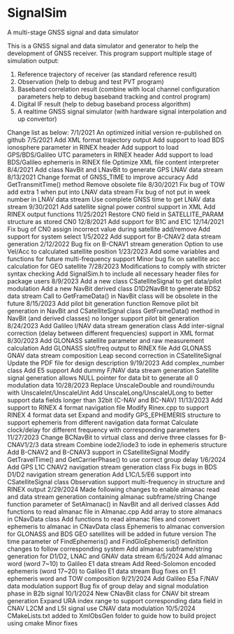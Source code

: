 # SignalSim
 A multi-stage GNSS signal and data simulator

This is a GNSS signal and data simulator and generator to help the development of GNSS receiver.
This program support multiple stage of simulation output:
1. Reference trajectory of receiver (as standard reference result)
2. Observation (help to debug and test PVT program)
3. Baseband correlation result (combine with local channel configuration parameters help to debug baseband tracking and control program)
4. Digital IF result (help to debug baseband process algorithm)
5. A realtime GNSS signal simulator (with hardware signal interpolation and up convertor)

Change list as below:
7/1/2021
	An optimized initial version re-published on github
7/5/2021
	Add XML format trajectory output
	Add support to load BDS ionosphere parameter in RINEX header
	Add support to load GPS/BDS/Galileo UTC parameters in RINEX header
	Add support to load BDS/Galileo ephemeris in RINEX file
	Optimize XML file content interpreter
8/4/2021
	Add class NavBit and LNavBit to generate GPS LNAV data stream
8/13/2021
	Change format of GNSS_TIME to improve accuracy
	Add GetTransmitTime() method
	Remove obsolete file
8/30/2021
	Fix bug of TOW add extra 1 when put into LNAV data stream
	Fix bug of not put in week number in LNAV data stream
	Use complete GNSS time to get LNAV data stream
9/30/2021
	Add satellite signal power control support in XML
	Add RINEX output functions
11/25/2021
	Restore CN0 field in SATELLITE_PARAM structure as stored CN0
12/8/2021
	Add support for B1C and E1C
12/14/2021
	Fix bug of CN0 assign incorrect value during satellite add/remove
	Add support for system select
1/5/2022
	Add support for B-CNAV2 data stream generation
2/12/2022
	Bug fix on B-CNAV1 stream generation
	Option to use Vel/Acc to calculated satellite position
1/23/2023
	Add some variables and functions for future multi-frequency support
	Minor bug fix on satellite acc calculation for GEO satellite
7/28/2023
	Modifications to comply with stricter syntax checking
	Add SignalSim.h to include all necessary header files for package users
8/9/2023
	Add a new class CSatelliteSignal to get data/pilot modulation
	Add a new NavBit derived class D1D2NavBit to generate BDS2 data stream
	Call to GetFrameData() in NavBit class will be obsolete in the future
8/15/2023
	Add pilot bit generation function
	Remove pilot bit generation in NavBit and CSatelliteSignal class
	GetFrameData() method in NavBit (and derived classes) no longer support pilot bit generation
8/24/2023
	Add Galileo I/NAV data stream generation class
	Add inter-signal correction (delay between different frequencies) support in XML format
8/30/2023
	Add GLONASS satellite parameter and raw measurement calculation
	Add GLONASS slot/freq output to RINEX file
	Add GLONASS GNAV data stream composition
	Leap second correction in CSatelliteSignal
	Update the PDF file for design description
9/19/2023
	Add complex_number class
	Add E5 support
	Add dummy F/NAV data stream generation
	Satellite signal generation allows NULL pointer for data bit to generate all 0 modulation data
10/28/2023
	Replace UnscaleDouble and roundi/roundu with UnscaleInt/UnscaleUint
	Add UnscaleLong/UnscaleULong to better support data fields longer than 32bit (C-NAV and BC-NAV)
11/13/2023
	Add support to RINEX 4 format navigation file
	Modify Rinex.cpp to support RINEX 4 format data set
	Expand and modify GPS_EPHEMERIS structure to support ephemeris from different navigation data format
	Calculate clock/delay for different frequency with corresponding parameters
11/27/2023
	Change BCNavBit to virtual class and derive three classes for B-CNAV1/2/3 data stream
	Combine iode2/iode3 to iode in ephemeris structure
	Add B-CNAV2 and B-CNAV3 support in CSatelliteSignal
	Modify GetTravelTime() and GetCarrierPhase() to use correct group delay
1/6/2024
	Add GPS L1C CNAV2 navigation stream generation class
	Fix bugs in BDS D1/D2 navigation stream generation
	Add L1C/L5/E6 support into CSatelliteSignal class
	Observation support multi-frequency in structure and RINEX output
2/29/2024
	Made following changes to enable almanac read and data stream generation containing almanac subframe/string
	Change function parameter of SetAlmanac() in NavBit and all derived classes
	Add functions to read almanac file in Almanac.cpp
	Add array to store almanacs in CNavData class
	Add functions to read almanac files and convert ephemeris to almanac in CNavData class
	Ephemeris to almanac conversion for GLONASS and BDS GEO satellites will be added in future version
	The time parameter of FindEphemeris() and FindGloEphemeris() definition changes to follow corresponding system
	Add almanac subframe/string generation for D1/D2, LNAC and GNAV data stream
6/5/2024
	Add almanac word (word 7~10) to Galileo E1 data stream
	Add Reed-Solomon encoded ephemeris (word 17~20) to Galileo E1 data stream
	Bug fixes on E1 ephemeris word and TOW composition
9/21/2024
	Add Galileo E5a F/NAV data modulation support
	Bug fix of group delay and signal modulation phase in B2b signal
10/1/2024
	New CNavBit class for CNAV bit stream generation
	Expand URA index range to support corresponding data field in CNAV
	L2CM and L5I signal use CNAV data modulation
10/5/2024
	CMakeLists.txt added to XmlObsGen folder to guide how to build project using cmake
	Minor fixes
